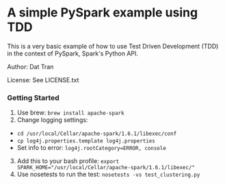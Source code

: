 # A simple PySpark example using TDD

This is a very basic example of how to use Test Driven Development (TDD) in the context of PySpark, Spark's Python API.

Author: Dat Tran

License: See LICENSE.txt

### Getting Started

1. Use brew: `brew install apache-spark`
2. Change logging settings:
  - `cd /usr/local/Cellar/apache-spark/1.6.1/libexec/conf`
  - `cp log4j.properties.template log4j.properties`
  - Set info to error: `log4j.rootCategory=ERROR, console`
3. Add this to your bash profile: `export SPARK_HOME="/usr/local/Cellar/apache-spark/1.6.1/libexec/"`
4. Use nosetests to run the test: `nosetests -vs test_clustering.py`
